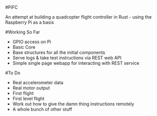 #PiFC

An attempt at building a quadcopter flight controller in Rust - using the Raspberry Pi as a basis

#Working So Far
- GPIO access on Pi
- Basic Core
- Base structures for all the initial components
- Serve logs & take test instructions via REST web API
- Simple single page webapp for interacting with REST service

#To Do
- Real accelerometer data
- Real motor output
- First flight
- First level flight
- Work out how to give the damn thing instructions remotely
- A whole bunch of other stuff
